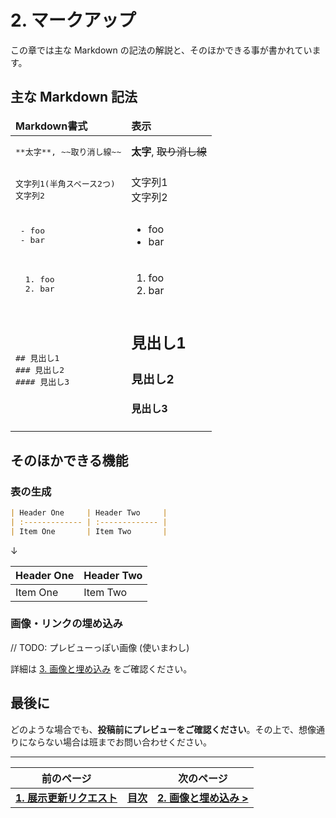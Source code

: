 # 2. マークアップ

この章では主な Markdown の記法の解説と、そのほかできる事が書かれています。

## 主な Markdown 記法

<table>
  <thead>
    <tr>
      <td>
        <b>Markdown書式</b>
      </td>
      <td>
        <b>表示</b>
      </td>
    </tr>
  </thead>
  <tbody>
  <tr>
    <td>
<pre>
**太字**, ~~取り消し線~~
</pre>
    </td>
    <td>
      <b>太字</b>, <s>取り消し線</s>
    </td>
  </tr>
  <tr>
    <td>
<pre>
文字列1(半角スペース2つ)
文字列2
</pre>
    </td>
    <td>
      文字列1<br />文字列2
    </td>
  </tr>
  <tr>
    <td>
<pre>
 - foo
 - bar
</pre>
    </td>
    <td>
      <ul>
        <li>foo</li>
        <li>bar</li>
      </ul>
    </td>
  </tr>
  <tr>
    <td>
<pre>
  1. foo
  2. bar
</pre>
    </td>
    <td>
      <ol>
        <li>foo</li>
        <li>bar</li>
      </ol>
    </td>
  </tr>
  <tr>
    <td>
<pre>
## 見出し1
### 見出し2
#### 見出し3
</pre>
    </td>
    <td>
      <h2>見出し1</h2>
      <h3>見出し2</h3>
      <h4>見出し3</h4>
    </td>
  </tr>
  </tbody>
</table>

## そのほかできる機能

### 表の生成

```markdown
| Header One     | Header Two     |
| :------------- | :------------- |
| Item One       | Item Two       |
```

↓

| Header One     | Header Two     |
| :------------- | :------------- |
| Item One       | Item Two       |

### 画像・リンクの埋め込み

// TODO: プレビューっぽい画像 (使いまわし)

詳細は [3. 画像と埋め込み](./3-image-url) をご確認ください。

## 最後に

どのような場合でも、**投稿前にプレビューをご確認ください**。その上で、想像通りにならない場合は班までお問い合わせください。

---

| 前のページ | | 次のページ |
| :-: | --- | :-: |
| **[1. 展示更新リクエスト](./1-post)** | **[目次](.)** | **[2. 画像と埋め込み >](./3-image-url)** |
